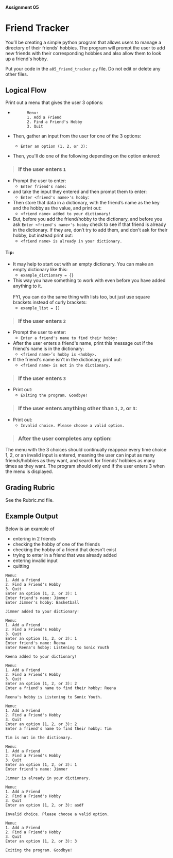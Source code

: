#### Assignment 05
# Friend Tracker
You’ll be creating a simple python program that allows users to manage a directory of their friends' hobbies. The program will prompt the user to add new friends with their corresponding hobbies and also allow them to look up a friend's hobby.

Put your code in the `a05_friend_tracker.py` file. Do not edit or delete any other files.

## Logical Flow
Print out a menu that gives the user 3 options:
- ```
        Menu:
        1. Add a Friend
        2. Find a Friend's Hobby
        3. Quit
    ```
- Then, gather an input from the user for one of the 3 options:
    - `Enter an option (1, 2, or 3): `
    
- Then, you'll do one of the following depending on the option entered:

> ### If the user enters `1`

- Prompt the user to enter:
    - `Enter friend's name: `
- and take the input they entered and then prompt them to enter:
    - `Enter <friend's name>'s hobby`: 
- Then store that data in a dictionary, with the friend’s name as the key and the hobby as the value, and print out:
    - `<friend name> added to your dictionary!`
- But, before you add the friend/hobby to the dictionary, and before you ask `Enter <friend's name>'s hobby` check to see if that friend is already in the dictionary. If they are, don’t try to add them, and don't ask for their hobby, but instead print out:
    - `<friend name> is already in your dictionary.`

#### Tip:
- It may help to start out with an empty dictionary. You can make an empty dictionary like this:
  - `example_dictionary = {}`
- This way you have something to work with even before you have added anything to it. <br><br>FYI, you can do the same thing with lists too, but just use square brackets instead of curly brackets:
  - `example_list = []`


> ### If the user enters `2`
- Prompt the user to enter:
    - `Enter a friend's name to find their hobby: `
- After the user enters a friend's name, print this message out if the friend's name is in the dictionary:
    - `<friend name>’s hobby is <hobby>.`
- If the friend's name isn't in the dictionary, print out:
    - `<friend name> is not in the dictionary.` 

> ### If the user enters `3`
- Print out:
    - `Exiting the program. Goodbye!`

> ### If the user enters anything other than `1`, `2`, or `3`:

- Print out:
    - `Invalid choice. Please choose a valid option.`

> ### After the user completes any option:
The menu with the 3 choices should continually reappear every time choice 1, 2, or an invalid input is entered, meaning the user can input as many friends/hobbies as they want, and search for friends’ hobbies as many times as they want. The program should only end if the user enters 3 when the menu is displayed.

## Grading Rubric
See the Rubric.md file.

## Example Output
Below is an example of
- entering in 2 friends
- checking the hobby of one of the friends
- checking the hobby of a friend that doesn't exist
- trying to enter in a friend that was already added
- entering invalid input
- quitting

```
Menu:
1. Add a Friend
2. Find a Friend's Hobby
3. Quit
Enter an option (1, 2, or 3): 1
Enter friend's name: Jimmer
Enter Jimmer's hobby: Basketball

Jimmer added to your dictionary!

Menu:
1. Add a Friend
2. Find a Friend's Hobby
3. Quit
Enter an option (1, 2, or 3): 1
Enter friend's name: Reena
Enter Reena's hobby: Listening to Sonic Youth

Reena added to your dictionary!

Menu:
1. Add a Friend
2. Find a Friend's Hobby
3. Quit
Enter an option (1, 2, or 3): 2
Enter a friend's name to find their hobby: Reena

Reena's hobby is Listening to Sonic Youth.

Menu:
1. Add a Friend
2. Find a Friend's Hobby
3. Quit
Enter an option (1, 2, or 3): 2
Enter a friend's name to find their hobby: Tim

Tim is not in the dictionary.

Menu:
1. Add a Friend
2. Find a Friend's Hobby
3. Quit
Enter an option (1, 2, or 3): 1
Enter friend's name: Jimmer

Jimmer is already in your dictionary.

Menu:
1. Add a Friend
2. Find a Friend's Hobby
3. Quit
Enter an option (1, 2, or 3): asdf

Invalid choice. Please choose a valid option.

Menu:
1. Add a Friend
2. Find a Friend's Hobby
3. Quit
Enter an option (1, 2, or 3): 3

Exiting the program. Goodbye!
```
